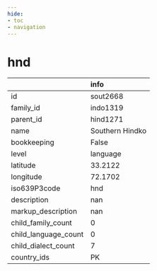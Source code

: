 ```yaml
---
hide:
- toc
- navigation
---
```

# hnd
|                      | info            |
|:---------------------|:----------------|
| id                   | sout2668        |
| family_id            | indo1319        |
| parent_id            | hind1271        |
| name                 | Southern Hindko |
| bookkeeping          | False           |
| level                | language        |
| latitude             | 33.2122         |
| longitude            | 72.1702         |
| iso639P3code         | hnd             |
| description          | nan             |
| markup_description   | nan             |
| child_family_count   | 0               |
| child_language_count | 0               |
| child_dialect_count  | 7               |
| country_ids          | PK              |